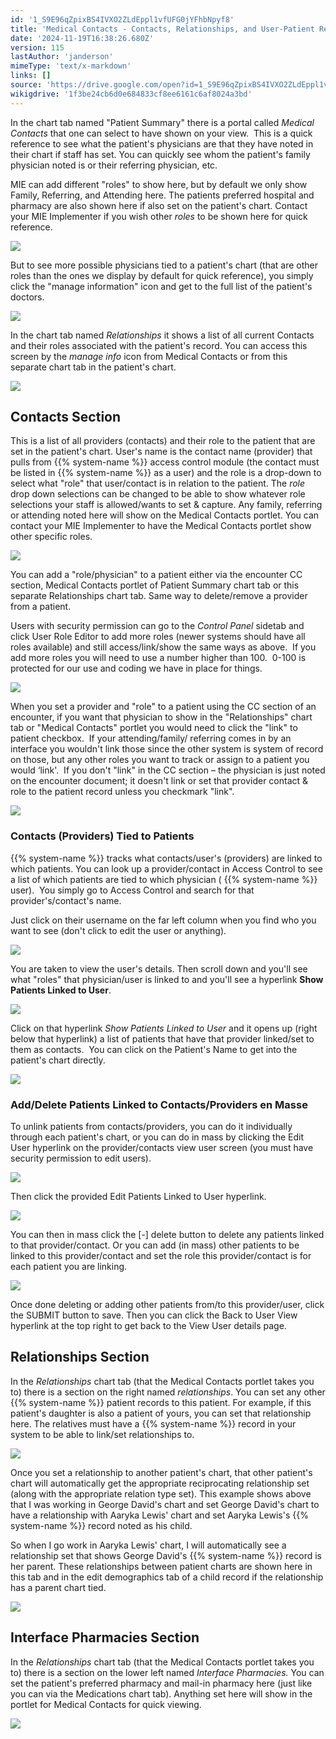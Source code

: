 ```yaml
---
id: '1_S9E96qZpixBS4IVXO2ZLdEppl1vfUFG0jYFhbNpyf8'
title: 'Medical Contacts - Contacts, Relationships, and User-Patient Relationships'
date: '2024-11-19T16:38:26.680Z'
version: 115
lastAuthor: 'janderson'
mimeType: 'text/x-markdown'
links: []
source: 'https://drive.google.com/open?id=1_S9E96qZpixBS4IVXO2ZLdEppl1vfUFG0jYFhbNpyf8'
wikigdrive: '1f3be24cb6d0e684833cf8ee6161c6af8024a3bd'
---
```

In the chart tab named "Patient Summary" there is a portal called *Medical Contacts* that one can select to have shown on your view.  This is a quick reference to see what the patient's physicians are that they have noted in their chart if staff has set. You can quickly see whom the patient's family physician noted is or their referring physician, etc.

MIE can add different "roles" to show here, but by default we only show Family, Referring, and Attending here. The patients preferred hospital and pharmacy are also shown here if also set on the patient's chart. Contact your MIE Implementer if you wish other *roles* to be shown here for quick reference.

![](../medical-contacts-contacts-relationships-and-user-patient-relationships.assets/1cc57da4dd4181dee7f79eec8c52a4a2.png)

But to see more possible physicians tied to a patient's chart (that are other roles than the ones we display by default for quick reference), you simply click the "manage information" icon and get to the full list of the patient's doctors.

![](../medical-contacts-contacts-relationships-and-user-patient-relationships.assets/9bf62fe23b4702d81728903713fb35be.png)

In the chart tab named *Relationships* it shows a list of all current Contacts and their roles associated with the patient's record. You can access this screen by the *manage info* icon from Medical Contacts or from this separate chart tab in the patient's chart.

![](../medical-contacts-contacts-relationships-and-user-patient-relationships.assets/d2e1f5668ae1129e3955bf0f6b134968.png)

## Contacts Section

This is a list of all providers (contacts) and their role to the patient that are set in the patient's chart. User's name is the contact name (provider) that pulls from {{% system-name %}} access control module (the contact must be listed in {{% system-name %}} as a user) and the role is a drop-down to select what "role" that user/contact is in relation to the patient. The *role* drop down selections can be changed to be able to show whatever role selections your staff is allowed/wants to set & capture. Any family, referring or attending noted here will show on the Medical Contacts portlet. You can contact your MIE Implementer to have the Medical Contacts portlet show other specific roles.

![](../medical-contacts-contacts-relationships-and-user-patient-relationships.assets/2b677ef379b6b7fdffa393399665bd55.png)

You can add a "role/physician" to a patient either via the encounter CC section, Medical Contacts portlet of Patient Summary chart tab or this separate Relationships chart tab. Same way to delete/remove a provider from a patient.

Users with security permission can go to the *Control Panel* sidetab and click User Role Editor to add more roles (newer systems should have all roles available) and still access/link/show the same ways as above.  If you add more roles you will need to use a number higher than 100.  0-100 is protected for our use and coding we have in place for things.

![](../medical-contacts-contacts-relationships-and-user-patient-relationships.assets/638acb6b400f4a0f7435e4a4df4a52d7.png)

When you set a provider and "role" to a patient using the CC section of an encounter, if you want that physician to show in the "Relationships" chart tab or "Medical Contacts" portlet you would need to click the "link" to patient checkbox.  If your attending/family/ referring comes in by an interface you wouldn't link those since the other system is system of record on those, but any other roles you want to track or assign to a patient you would ‘link'.  If you don't "link" in the CC section – the physician is just noted on the encounter document; it doesn't link or set that provider contact & role to the patient record unless you checkmark "link".

![](../medical-contacts-contacts-relationships-and-user-patient-relationships.assets/0c1b02b0c2d62eab821c773e9c0acef9.png)

### Contacts (Providers) Tied to Patients

{{% system-name %}} tracks what contacts/user's (providers) are linked to which patients. You can look up a provider/contact in Access Control to see a list of which patients are tied to which physician ( {{% system-name %}} user).  You simply go to Access Control and search for that provider's/contact's name.

Just click on their username on the far left column when you find who you want to see (don't click to edit the user or anything).

![](../medical-contacts-contacts-relationships-and-user-patient-relationships.assets/3da284cb3ea780920655bc6b6721d48e.png)

You are taken to view the user's details. Then scroll down and you'll see what "roles" that physician/user is linked to and you'll see a hyperlink **Show Patients Linked to User**.

![](../medical-contacts-contacts-relationships-and-user-patient-relationships.assets/4b5cdd6f9989791b4d11a29cf8716058.png)

Click on that hyperlink *Show Patients Linked to User* and it opens up (right below that hyperlink) a list of patients that have that provider linked/set to them as contacts.  You can click on the Patient's Name to get into the patient's chart directly.

![](../medical-contacts-contacts-relationships-and-user-patient-relationships.assets/92f08080684fc9e0f01d14e561117dc5.png)

### Add/Delete Patients Linked to Contacts/Providers en Masse

To unlink patients from contacts/providers, you can do it individually through each patient's chart, or you can do in mass by clicking the Edit User hyperlink on the provider/contacts view user screen (you must have security permission to edit users).

![](../medical-contacts-contacts-relationships-and-user-patient-relationships.assets/2299496a0b68d279aa320abca097f6aa.png)

Then click the provided Edit Patients Linked to User hyperlink.

![](../medical-contacts-contacts-relationships-and-user-patient-relationships.assets/96ce54e8d0093fbbe269850e75dbd896.png)

You can then in mass click the [-] delete button to delete any patients linked to that provider/contact. Or you can add (in mass) other patients to be linked to this provider/contact and set the role this provider/contact is for each patient you are linking.

![](../medical-contacts-contacts-relationships-and-user-patient-relationships.assets/9d559e2fe5dd870ac47a175956fd735b.png)

Once done deleting or adding other patients from/to this provider/user, click the SUBMIT button to save. Then you can click the Back to User View hyperlink at the top right to get back to the View User details page.

## Relationships Section

In the *Relationships* chart tab (that the Medical Contacts portlet takes you to) there is a section on the right named *relationships*. You can set any other {{% system-name %}} patient records to this patient. For example, if this patient's daughter is also a patient of yours, you can set that relationship here. The relatives must have a {{% system-name %}} record in your system to be able to link/set relationships to.

![](../medical-contacts-contacts-relationships-and-user-patient-relationships.assets/1d3111bdae4943f770975269e0d4b3ac.png)

Once you set a relationship to another patient's chart, that other patient's chart will automatically get the appropriate reciprocating relationship set (along with the appropriate relation type set). This example shows above that I was working in George David's chart and set George David's chart to have a relationship with Aaryka Lewis' chart and set Aaryka Lewis's {{% system-name %}} record noted as his child.

So when I go work in Aaryka Lewis' chart, I will automatically see a relationship set that shows George David's {{% system-name %}} record is her parent. These relationships between patient charts are shown here in this tab and in the edit demographics tab of a child record if the relationship has a parent chart tied.

![](../medical-contacts-contacts-relationships-and-user-patient-relationships.assets/1e304c114fc4ec4a4d69d6c724dc4237.png)

## Interface Pharmacies Section

In the *Relationships* chart tab (that the Medical Contacts portlet takes you to) there is a section on the lower left named *Interface Pharmacies.* You can set the patient's preferred pharmacy and mail-in pharmacy here (just like you can via the Medications chart tab). Anything set here will show in the portlet for Medical Contacts for quick viewing.

![](../medical-contacts-contacts-relationships-and-user-patient-relationships.assets/b7f7850adac7aabe9dd485b562aa2f04.png)
